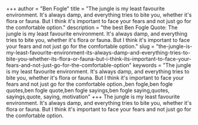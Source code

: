+++
author = "Ben Fogle"
title = "The jungle is my least favourite environment. It's always damp, and everything tries to bite you, whether it's flora or fauna. But I think it's important to face your fears and not just go for the comfortable option."
description = "the best Ben Fogle Quote: The jungle is my least favourite environment. It's always damp, and everything tries to bite you, whether it's flora or fauna. But I think it's important to face your fears and not just go for the comfortable option."
slug = "the-jungle-is-my-least-favourite-environment-its-always-damp-and-everything-tries-to-bite-you-whether-its-flora-or-fauna-but-i-think-its-important-to-face-your-fears-and-not-just-go-for-the-comfortable-option"
keywords = "The jungle is my least favourite environment. It's always damp, and everything tries to bite you, whether it's flora or fauna. But I think it's important to face your fears and not just go for the comfortable option.,ben fogle,ben fogle quotes,ben fogle quote,ben fogle sayings,ben fogle saying,quotes, sayings,quote, saying, motivation"
+++
The jungle is my least favourite environment. It's always damp, and everything tries to bite you, whether it's flora or fauna. But I think it's important to face your fears and not just go for the comfortable option.
